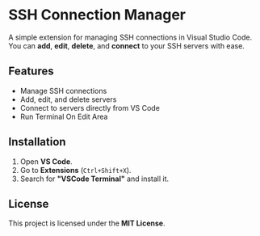 # SSH Connection Manager

A simple extension for managing SSH connections in Visual Studio Code.  
You can **add**, **edit**, **delete**, and **connect** to your SSH servers with ease.

## Features
- Manage SSH connections
- Add, edit, and delete servers
- Connect to servers directly from VS Code
- Run Terminal On Edit Area

## Installation
1. Open **VS Code**.
2. Go to **Extensions** (`Ctrl+Shift+X`).
3. Search for **"VSCode Terminal"** and install it.
 

## License
This project is licensed under the **MIT License**.
